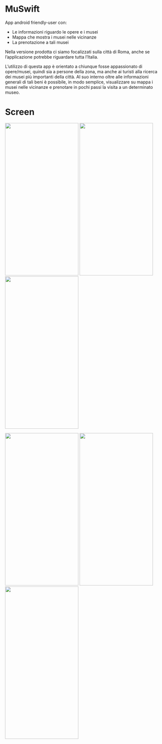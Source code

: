 # MuSwift

App android friendly-user con:
- Le informazioni riguardo le opere e i musei
- Mappa che mostra i musei nelle vicinanze
- La prenotazione a tali musei

Nella versione prodotta ci siamo focalizzati sulla città di Roma, anche se l’applicazione
potrebbe riguardare tutta l’Italia.

L’utilizzo di questa app è orientato a chiunque fosse appassionato di opere/musei, quindi sia a
persone della zona, ma anche ai turisti alla ricerca dei musei più importanti della città.
Al suo interno oltre alle informazioni generali di tali beni è possibile, in modo semplice, visualizzare
su mappa i musei nelle vicinanze e prenotare in pochi passi la visita a un determinato museo.

# Screen

<img src="https://github.com/Quelehir/MuSwift/blob/main/app_screen/Screenshot_20210208_191457_com.example.prova_app.jpg" width="241" height="500">  <img src="https://github.com/Quelehir/MuSwift/blob/main/app_screen/Screenshot_20210208_191617_com.example.prova_app.jpg" width="241" height="500">  <img src="https://github.com/Quelehir/MuSwift/blob/main/app_screen/Screenshot_20210208_191706_com.example.prova_app.jpg" width="241" height="500">

<img src="https://github.com/Quelehir/MuSwift/blob/main/app_screen/Screenshot_20210208_191717_com.example.prova_app.jpg" width="241" height="500">  <img src="https://github.com/Quelehir/MuSwift/blob/main/app_screen/Screenshot_20210208_191733_com.example.prova_app.jpg" width="241" height="500">  <img src="https://github.com/Quelehir/MuSwift/blob/main/app_screen/Screenshot_20210208_191903_com.example.prova_app.jpg" width="241" height="500">
